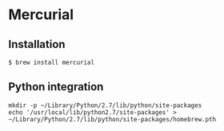 # Mercurial

## Installation

```ShellSession
$ brew install mercurial
```

## Python integration

```ShellSession
mkdir -p ~/Library/Python/2.7/lib/python/site-packages
echo '/usr/local/lib/python2.7/site-packages' > ~/Library/Python/2.7/lib/python/site-packages/homebrew.pth
```
